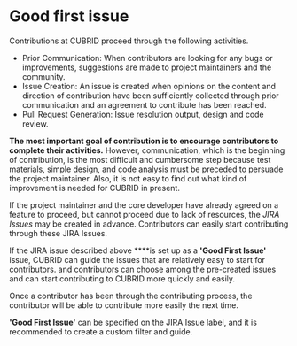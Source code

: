 # Good first issue

Contributions at CUBRID proceed through the following activities. 

* Prior Communication: When contributors are looking for any bugs or improvements, suggestions are made to project maintainers and the community.
* Issue Creation: An issue is created when opinions on the content and direction of contribution have been sufficiently collected through prior communication and an agreement to contribute has been reached.
* Pull Request Generation: Issue resolution output, design and code review.

**The most important goal of contribution is to encourage contributors to complete their activities.** However, communication, which is the beginning of contribution, is the most difficult and cumbersome step because test materials, simple design, and code analysis must be preceded to persuade the project maintainer. Also, it is not easy to find out what kind of improvement is needed for CUBRID in present.

If the project maintainer and the core developer have already agreed on a feature to proceed, but cannot proceed due to lack of resources,  the _JIRA Issues_ may be created in advance. Contributors can easily start contributing through these JIRA Issues.

If the JIRA issue described above ****is set up as a **'Good First Issue'** issue, CUBRID can guide the issues that are relatively easy to start for contributors. and contributors can choose among the pre-created issues and can start contributing to CUBRID more quickly and easily.

Once a contributor has been through the contributing process, the contributor will be able to contribute more easily the next time.

**'Good First Issue'** can be specified on the JIRA Issue label, and it is recommended to create a custom filter and guide.

